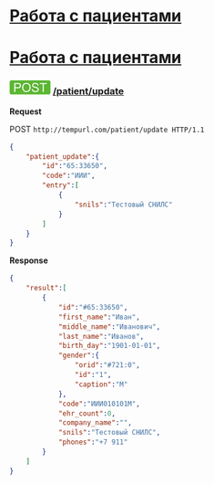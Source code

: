[Работа с пациентами](../../index.md)
=====================================

[Работа с пациентами](../index.md)
==================================

### ![POST](../../../../img/post.png) [/patient/update](../index.md)

**Request**

POST `http://tempurl.com/patient/update HTTP/1.1`

```json
{
    "patient_update":{
        "id":"65:33650",
        "code":"ИИИ",
        "entry":[
            {
                "snils":"Тестовый СНИЛС"
            }
        ]
    }
}
```

**Response**
```json
{
    "result":[
        {
            "id":"#65:33650",
            "first_name":"Иван",
            "middle_name":"Иванович",
            "last_name":"Иванов",
            "birth_day":"1901-01-01",
            "gender":{
                "orid":"#721:0",
                "id":"1",
                "caption":"М"
            },
            "code":"ИИИ010101М",
            "ehr_count":0,
            "company_name":"",
            "snils":"Тестовый СНИЛС",
            "phones":"+7 911"
        }
    ]
}
```
